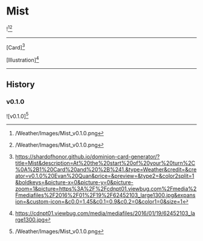 # Mist

![^v0.1.0][^v0.1.0]

---

[Card][^Card]

[Illustration][^Illustration]

---

## History

### v0.1.0

![v0.1.0][^v0.1.0]

[^v0.1.0]: /Weather/Images/Mist_v0.1.0.png
[^Card]: https://shardofhonor.github.io/dominion-card-generator/?title=Mist&description=At%20the%20start%20of%20your%20turn%2C%0A%2B1%20Card%20and%20%2B%241.&type=Weather&credit=&creator=v0.1.0%20Evan%20Quan&price=&preview=&type2=&color2split=1&boldkeys=&picture-x=0&picture-y=0&picture-zoom=1&picture=https%3A%2F%2Fcdnpt01.viewbug.com%2Fmedia%2Fmediafiles%2F2016%2F01%2F19%2F62452103_large1300.jpg&expansion=&custom-icon=&c0.0=1.45&c0.1=0.9&c0.2=0&color1=0&size=1
[^Illustration]: https://cdnpt01.viewbug.com/media/mediafiles/2016/01/19/62452103_large1300.jpg
